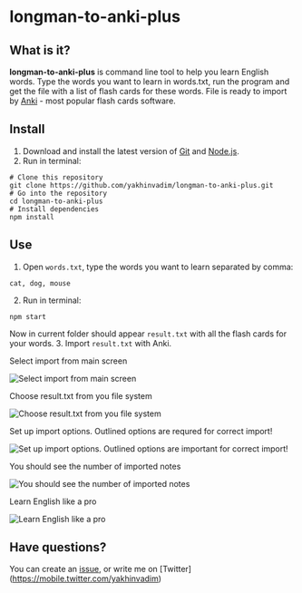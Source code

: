 # longman-to-anki-plus

## What is it?
**longman-to-anki-plus** is command line tool to help you learn English words. Type the words you want to learn in words.txt, run the program and get the file with a list of flash cards for these words. File is ready to import by [Anki](http://ankisrs.net/) - most popular flash cards software.

## Install

1. Download and install the latest version of [Git](https://git-scm.com/) and [Node.js](https://nodejs.org/en/).
2. Run in terminal:
```
# Clone this repository
git clone https://github.com/yakhinvadim/longman-to-anki-plus.git
# Go into the repository
cd longman-to-anki-plus
# Install dependencies
npm install
```

## Use

1. Open `words.txt`, type the words you want to learn separated by comma:
```
cat, dog, mouse
```
2. Run in terminal:
```
npm start
```
Now in current folder should appear `result.txt` with all the flash cards for your words.
3. Import `result.txt` with Anki.

Select import from main screen

![Select import from main screen](https://raw.githubusercontent.com/yakhinvadim/longman-to-anki-plus/master/images/1.png)

Choose result.txt from you file system

![Choose result.txt from you file system](https://raw.githubusercontent.com/yakhinvadim/longman-to-anki-plus/master/images/2.png)

Set up import options. Outlined options are requred for correct import!

![Set up import options. Outlined options are important for correct import!](https://raw.githubusercontent.com/yakhinvadim/longman-to-anki-plus/master/images/3.png)

You should see the number of imported notes

![You should see the number of imported notes](https://raw.githubusercontent.com/yakhinvadim/longman-to-anki-plus/master/images/4.png)

Learn English like a pro

![Learn English like a pro](https://raw.githubusercontent.com/yakhinvadim/longman-to-anki-plus/master/images/5.png)

## Have questions? 
You can create an [issue](https://github.com/yakhinvadim/longman-to-anki-plus/issues/new), or write me on [Twitter] (https://mobile.twitter.com/yakhinvadim) 
